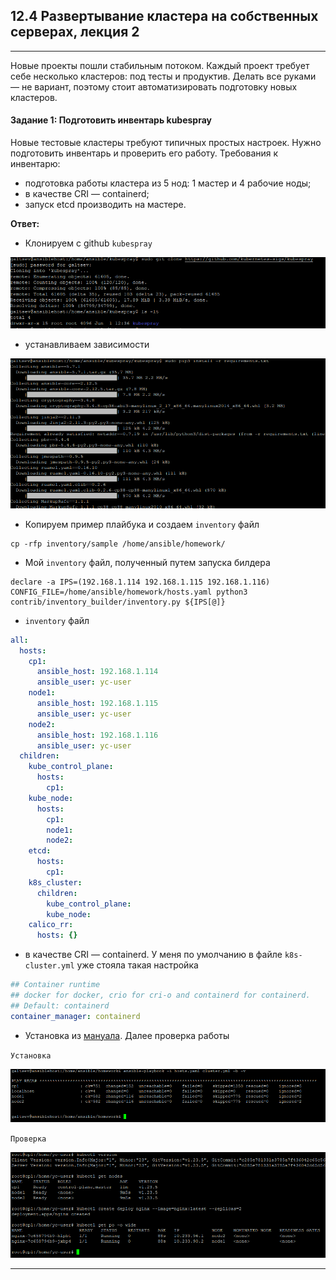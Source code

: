 ## 12.4 Развертывание кластера на собственных серверах, лекция 2
___
Новые проекты пошли стабильным потоком. Каждый проект требует себе несколько кластеров: под тесты и продуктив. Делать все руками — не вариант, поэтому стоит автоматизировать подготовку новых кластеров.

#### Задание 1: Подготовить инвентарь kubespray
Новые тестовые кластеры требуют типичных простых настроек. Нужно подготовить инвентарь и проверить его работу. Требования к инвентарю:
+ подготовка работы кластера из 5 нод: 1 мастер и 4 рабочие ноды;
+ в качестве CRI — containerd;
+ запуск etcd производить на мастере.

**Ответ:**

+ Клонируем с github `kubespray`

![img.png](./img/1.png)

+ устанавливаем зависимости

![img.png](./img/2.png)

+ Копируем пример плайбука и создаем `inventory` файл

```shell
cp -rfp inventory/sample /home/ansible/homework/
```

+ Мой `inventory` файл, полученный путем запуска билдера

```shell
declare -a IPS=(192.168.1.114 192.168.1.115 192.168.1.116)
CONFIG_FILE=/home/ansible/homework/hosts.yaml python3 contrib/inventory_builder/inventory.py ${IPS[@]}
```
+ `inventory` файл

```yaml
all:
  hosts:
    cp1:
      ansible_host: 192.168.1.114
      ansible_user: yc-user
    node1:
      ansible_host: 192.168.1.115
      ansible_user: yc-user
    node2:
      ansible_host: 192.168.1.116
      ansible_user: yc-user
  children:
    kube_control_plane:
      hosts:
        cp1:
    kube_node:
      hosts:
        cp1:
        node1:
        node2:
    etcd:
      hosts:
        cp1:
    k8s_cluster:
      children:
        kube_control_plane:
        kube_node:
    calico_rr:
      hosts: {}
```

+ в качестве CRI — containerd. У меня по умолчанию в файле `k8s-cluster.yml` уже стояла такая настройка

```yaml
## Container runtime
## docker for docker, crio for cri-o and containerd for containerd.
## Default: containerd
container_manager: containerd
```

+ Установка из [мануала](https://github.com/aak74/kubernetes-for-beginners/tree/master/15-install/30-kubespray). Далее проверка работы

`Установка`

![img.png](./img/3.png)

`Проверка`

![img.png](./img/4.png)

 ___
